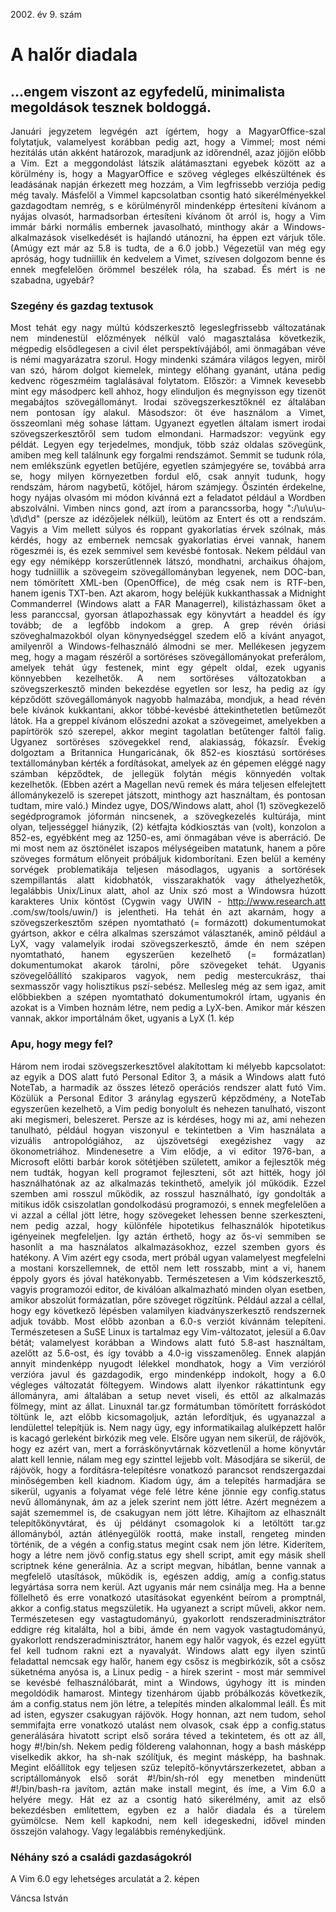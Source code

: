 2002\. év 9. szám

<style> 
    p { text-align: justify; } 
</style>

# A halőr diadala

## ...engem viszont az egyfedelű, minimalista megoldások tesznek boldoggá.

Januári jegyzetem legvégén azt ígértem, hogy a MagyarOffice-szal folytatjuk, valamelyest korábban pedig azt, hogy a Vimmel; most némi hezitálás után akként határozok, maradjunk az időrendnél, azaz jöjjön előbb a Vim. Ezt a meggondolást látszik alátámasztani egyebek között az a körülmény is, hogy a MagyarOffice e szöveg végleges elkészültének és leadásának napján érkezett meg hozzám, a Vim legfrissebb verziója pedig még tavaly. Másfelől a Vimmel kapcsolatban csontig ható sikerélményekkel gazdagodtam nemrég, s e körülményről mindenképp értesíteni kívánom a nyájas olvasót, harmadsorban értesíteni kívánom őt arról is, hogy a Vim immár bárki normális embernek javasolható, minthogy akár a Windows-alkalmazások viselkedését is hajlandó utánozni, ha éppen ezt várjuk tőle. (Amúgy ezt már az 5.8 is tudta, de a 6.0 jobb.) Végezetül van még egy apróság, hogy tudniillik én kedvelem a Vimet, szívesen dolgozom benne és ennek megfelelően örömmel beszélek róla, ha szabad. És mért is ne szabadna, ugyebár?


### Szegény és gazdag textusok

Most tehát egy nagy múltú kódszerkesztő legeslegfrissebb változatának nem mindenestül előzmények nélkül való magasztalása következik, mégpedig elsődlegesen a civil élet perspektívájából, ami önmagában véve is némi magyarázatra szorul. Hogy mindenki számára világos legyen, miről van szó, három dolgot kiemelek, mintegy előhang gyanánt, utána pedig kedvenc rögeszméim taglalásával folytatom.
Először: a Vimnek kevesebb mint egy másodperc kell ahhoz, hogy elinduljon és megnyisson egy tizenöt megabájtos szövegállományt. Irodai szövegszerkesztőknél ez általában nem pontosan így alakul.
Másodszor: öt éve használom a Vimet, összeomlani még sohase láttam. Ugyanezt egyetlen általam ismert irodai szövegszerkesztőről sem tudom elmondani.
Harmadszor: vegyünk egy példát. Legyen egy terjedelmes, mondjuk, több száz oldalas szövegünk, amiben meg kell találnunk egy forgalmi rendszámot. Semmit se tudunk róla, nem emlékszünk egyetlen betűjére, egyetlen számjegyére se, továbbá arra se, hogy milyen környezetben fordul elő, csak annyit tudunk, hogy rendszám, három nagybetű, kötőjel, három számjegy. Őszintén érdekelne, hogy nyájas olvasóm mi módon kívánná ezt a feladatot például a Wordben abszolválni. Vimben nincs gond, azt írom a parancssorba, hogy ":/\u\u\u-\d\d\d" (persze az idézőjelek nélkül), leütöm az Entert és ott a rendszám.
Vagyis a Vim mellett súlyos és roppant gyakorlatias érvek szólnak, más kérdés, hogy az embernek nemcsak gyakorlatias érvei vannak, hanem rögeszméi is, és ezek semmivel sem kevésbé fontosak.
Nekem például van egy egy némiképp korszerűtlennek látszó, mondhatni, archaikus óhajom, hogy tudniillik a szövegeim szövegállományban legyenek, nem DOC-ban, nem tömörített XML-ben (OpenOffice), de még csak nem is RTF-ben, hanem igenis TXT-ben. Azt akarom, hogy beléjük kukkanthassak a Midnight Commanderrel (Windows alatt a FAR Managerrel), kilistázhassam őket a less paranccsal, gyorsan átlapozhassak egy könyvtárt a headdel és így tovább; de a legfőbb indokom a grep. A grep révén óriási szöveghalmazokból olyan könynyedséggel szedem elő a kívánt anyagot, amilyenről a Windows-felhasználó álmodni se mer.
Mellékesen jegyzem meg, hogy a magam részéről a sortöréses szövegállományokat preferálom, amelyek tehát úgy festenek, mint egy gépelt oldal, ezek ugyanis könnyebben kezelhetők. A nem sortöréses változatokban a szövegszerkesztő minden bekezdése egyetlen sor lesz, ha pedig az így képződött szövegállományok nagyobb halmazába, mondjuk, a head révén bele kívánok kukkantani, akkor többé-kevésbé áttekinthetetlen betűmezőt látok. Ha a greppel kívánom előszedni azokat a szövegeimet, amelyekben a papírtörök szó szerepel, akkor megint tagolatlan betűtenger faltól falig.
Ugyanez sortöréses szövegekkel rend, alakiasság, fókazsír.
Évekig dolgoztam a Britannica Hungaricának, ők 852-es kiosztású sortöréses textállományban kérték a fordításokat, amelyek az én gépemen eléggé nagy számban képződtek, de jellegük folytán mégis könnyedén voltak kezelhetők. (Ebben azért a Magellan nevű remek és mára teljesen elfelejtett állománykezelő is szerepet játszott, minthogy azt használtam, és pontosan tudtam, mire való.) Mindez ugye, DOS/Windows alatt, ahol (1) szövegkezelő segédprogramok jóformán nincsenek, a szövegkezelés kultúrája, mint olyan, teljességgel hiányzik, (2) kétfajta kódkiosztás van (volt), konzolon a 852-es, egyébként meg az 1250-es, ami önmagában véve is aberráció.
De mi most nem az ösztönélet iszapos mélységeiben matatunk, hanem a pőre szöveges formátum előnyeit próbáljuk kidomborítani. Ezen belül a kemény sorvégek problematikája teljesen másodlagos, ugyanis a sortörések szempillantás alatt kidobhatók, visszarakhatók vagy áthelyezhetők, legalábbis Unix/Linux alatt, ahol az Unix szó most a Windowsra húzott karakteres Unix köntöst (Cygwin vagy UWIN - http://www.research.att .com/sw/tools/uwin/) is jelentheti.
Ha tehát én azt akarnám, hogy a szövegszerkesztőm szépen nyomtatható (= formázott) dokumentumokat gyártson, akkor e célra alkalmas szerszámot választanék, aminő például a LyX, vagy valamelyik irodai szövegszerkesztő, ámde én nem szépen nyomtatható, hanem egyszerűen kezelhető (= formázatlan) dokumentumokat akarok tárolni, pőre szövegeket tehát. Ugyanis szövegelőállító szakiparos vagyok, nem pedig mestercukrász, thai sexmasszőr vagy holisztikus pszí-sebész.
Mellesleg még az sem igaz, amit előbbiekben a szépen nyomtatható dokumentumokról írtam, ugyanis én azokat is a Vimben hoznám létre, nem pedig a LyX-ben. Amikor már készen vannak, akkor importálnám őket, ugyanis a LyX (1. kép

### Apu, hogy megy fel?

Három nem irodai szövegszerkesztővel alakítottam ki mélyebb kapcsolatot: az egyik a DOS alatt futó Personal Editor 3, a másik a Windows alatt futó NoteTab, a harmadik az összes létező operációs rendszer alatt futó Vim. Közülük a Personal Editor 3 aránylag egyszerű képződmény, a NoteTab egyszerűen kezelhető, a Vim pedig bonyolult és nehezen tanulható, viszont aki megismeri, beleszeret. Persze az is kérdéses, hogy mi az, ami nehezen tanulható, például hogyan viszonyul e tekintetben a Vim használata a vizuális antropológiához, az újszövetségi exegézishez vagy az ökonometriához. Mindenesetre a Vim elődje, a vi editor 1976-ban, a Microsoft előtti barbár korok sötétjében született, amikor a fejlesztők még nem tudták, hogyan kell programot fejleszteni, sőt azt hitték, hogy jól használhatónak az az alkalmazás tekinthető, amelyik jól működik. Ezzel szemben ami rosszul működik, az rosszul használható, így gondolták a mitikus idők csiszolatlan gondolkodású programozói, s ennek megfelelően a vi azzal a céllal jött létre, hogy szövegeket lehessen benne szerkeszteni, nem pedig azzal, hogy különféle hipotetikus felhasználók hipotetikus igényeinek megfeleljen. Így aztán érthető, hogy az ős-vi semmiben se hasonlít a ma használatos alkalmazásokhoz, ezzel szemben gyors és hatékony. A Vim azért egy csoda, mert próbál ugyan valamelyest megfelelni a mostani korszellemnek, de ettől nem lett rosszabb, mint a vi, hanem éppoly gyors és jóval hatékonyabb. Természetesen a Vim kódszerkesztő, vagyis programozói editor, de kiválóan alkalmazható minden olyan esetben, amikor abszolút formázatlan, pőre szöveget rögzítünk. Például azzal a céllal, hogy egy következő lépésben valamilyen kiadványszerkesztő rendszernek adjuk tovább.
Most előbb azonban a 6.0-s verziót kívánnám telepíteni. Természetesen a SuSE Linux is tartalmaz egy Vim-változatot, jelesül a 6.0av bétát; valamelyest korábban a Windows alatt futó 5.8-ast használtam, azelőtt az 5.6-ost, és így tovább a 4.0-ig visszamenőleg. Ennek alapján annyit mindenképp nyugodt lélekkel mondhatok, hogy a Vim verzióról verzióra javul és gazdagodik, ergo mindenképp indokolt, hogy a 6.0 végleges változatát föltegyem.
Windows alatt ilyenkor rákattintunk egy állományra, ami általában a setup nevet viseli, és ettől az alkalmazás fölmegy, mint az állat. Linuxnál tar.gz formátumban tömörített forráskódot töltünk le, azt előbb kicsomagoljuk, aztán lefordítjuk, és ugyanazzal a lendülettel telepítjük is.
Nem nagy ügy, egy informatikailag alulképzett halőr is kacagó gerleként birkózik meg vele.
Elsőre ugyan nem sikerül, de rájövök, hogy ez azért van, mert a forráskönyvtárnak közvetlenül a home könyvtár alatt kell lennie, nálam meg egy szinttel lejjebb volt. Másodjára se sikerül, de rájövök, hogy a fordításra-telepítésre vonatkozó parancsot rendszergazdai minőségemben kell kiadnom. Kiadom úgy, ám a telepítés harmadjára se sikerül, ugyanis a folyamat vége felé létre kéne jönnie egy config.status nevű állománynak, ám az a jelek szerint nem jött létre.
Azért megnézem a saját szememmel is, de csakugyan nem jött létre.
Kihajítom az elhasznált telepítőkönyvtárat, és új példányt csomagolok ki a letöltött tar.gz állományból, aztán átlényegülök roottá, make install, rengeteg minden történik, de a végén a config.status megint csak nem jön létre.
Kiderítem, hogy a létre nem jövő config.status egy shell script, amit egy másik shell scriptnek kéne generálnia. Az a script megvan, hibátlan, benne vannak a megfelelő utasítások, működik is, egészen addig, amíg a config.status legyártása sorra nem kerül. Azt ugyanis már nem csinálja meg.
Ha a benne föllelhető és erre vonatkozó utasításokat egyenként beírom a promptnál, akkor a config.status megszületik. Ha ugyanezt a script műveli, akkor nem.
Természetesen egy vastagtudományú, gyakorlott rendszeradminisztrátor eddigre rég kitalálta, hol a bibi, ámde én nem vagyok vastagtudományú, gyakorlott rendszeradminisztrátor, hanem egy halőr vagyok, és ezzel együtt fel kell tudnom rakni ezt a nyavalyát. Windows alatt egy ilyen szintű feladattal nemcsak egy halőr, hanem egy csősz is megbirkózik, sőt a csősz süketnéma anyósa is, a Linux pedig - a hírek szerint - most már semmivel se kevésbé felhasználóbarát, mint a Windows, úgyhogy itt is minden megoldódik hamarost.
Mintegy tizenhárom újabb próbálkozás következik, ám a config.status nem jön létre, a telepítés minden alkalommal leáll.
És mit ad isten, egyszer csakugyan rájövök. Hogy honnan, azt nem tudom, sehol semmifajta erre vonatkozó utalást nem olvasok, csak épp a config.status generálására hivatott script első sorára téved a tekintetem, és ott az áll, hogy #!/bin/sh. Nekem pedig földereng valahonnan, hogy a bash másképp viselkedik akkor, ha sh-nak szólítjuk, és megint másképp, ha bashnak.
Megint előállítok egy teljesen szűz telepítő-könyvtárszerkezetet, abban a scriptállományok első sorát #!/bin/sh-ról egy menetben mindenütt #!/bin/bash-ra javítom, aztán make install megint, és íme, a Vim 6.0 a helyére megy.
Hát ez az a csontig ható sikerélmény, amit az első bekezdésben említettem, egyben ez a halőr diadala és a türelem gyümölcse. Nem kell kapkodni, nem kell idegeskedni, idővel minden összejön valahogy. Vagy legalábbis reménykedjünk.

### Néhány szó a családi gazdaságokról

A Vim 6.0 egy lehetséges arculatát a 2. képen

Váncsa István
